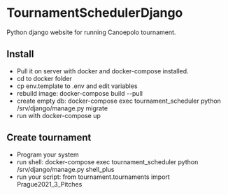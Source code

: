# TournamentSchedulerDjango

Python django website for running Canoepolo tournament.

## Install

* Pull it on server with docker and docker-compose installed.
* cd to docker folder
* cp env.template to .env and edit variables
* rebuild image: docker-compose build --pull
* create empty db: docker-compose exec tournament_scheduler python /srv/django/manage.py migrate
* run with docker-compose up

## Create tournament
* Program your system
* run shell: docker-compose exec tournament_scheduler python /srv/django/manage.py shell_plus
* run your script: from tournament.tournaments import Prague2021_3_Pitches
